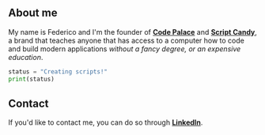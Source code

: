 ## About me
My name is Federico and I'm the founder of 
**[Code Palace](https://www.youtube.com/c/CodePalace/)** and 
**[Script Candy](https://www.youtube.com/channel/UCTNyF3KFTXmME0byuTRwfZA)**, a brand that teaches anyone that has access to a computer how to code and build modern applications _without a fancy degree, or an expensive education_.

```python
status = "Creating scripts!"
print(status)
```



## Contact
If you'd like to contact me, you can do so through **[LinkedIn](https://www.linkedin.com/in/federicocotogno/)**.


